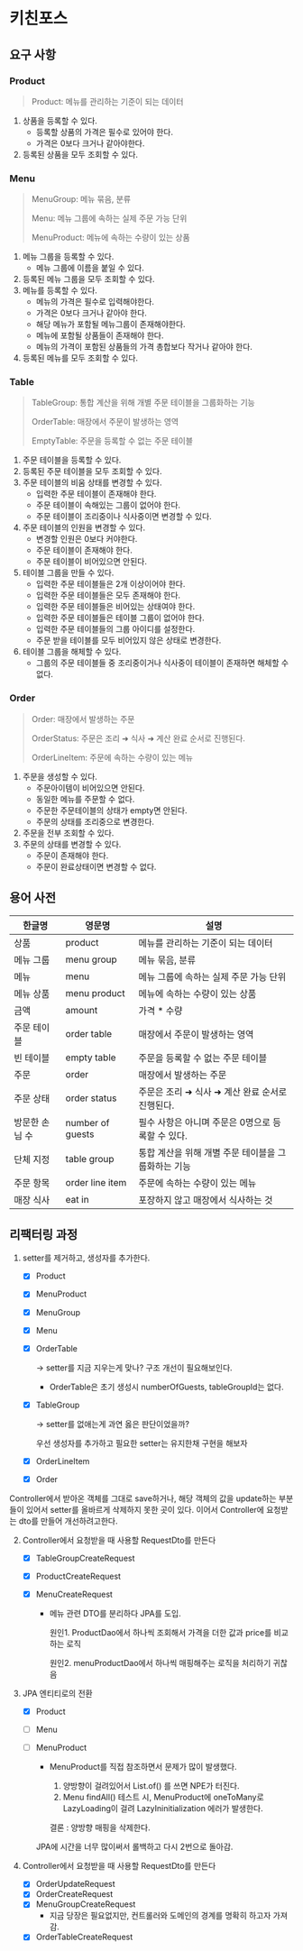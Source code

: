 # 키친포스

## 요구 사항

### Product

>  Product: 메뉴를 관리하는 기준이 되는 데이터

1. 상품을 등록할 수 있다.
   - 등록할 상품의 가격은 필수로 있어야 한다.
   - 가격은 0보다 크거나 같아야한다.
2. 등록된 상품을 모두 조회할 수 있다.



### Menu

> MenuGroup: 메뉴 묶음, 분류
>
> Menu:  메뉴 그룹에 속하는 실제 주문 가능 단위
>
> MenuProduct: 메뉴에 속하는 수량이 있는 상품

1. 메뉴 그룹을 등록할 수 있다.
   - 메뉴 그룹에 이름을 붙일 수 있다.
2. 등록된 메뉴 그룹을 모두 조회할 수 있다.
3. 메뉴를 등록할 수 있다.
   - 메뉴의 가격은 필수로 입력해야한다.
   - 가격은 0보다 크거나 같아야 한다.
   - 해당 메뉴가 포함될 메뉴그룹이 존재해야한다.
   - 메뉴에 포함될 상품들이 존재해야 한다.
   - 메뉴의 가격이 포함된 상품들의 가격 총합보다 작거나 같아야 한다.
4. 등록된 메뉴를 모두 조회할 수 있다.



### Table

> TableGroup: 통합 계산을 위해 개별 주문 테이블을 그룹화하는 기능
>
> OrderTable: 매장에서 주문이 발생하는 영역
>
> EmptyTable: 주문을 등록할 수 없는 주문 테이블

1. 주문 테이블을 등록할 수 있다.
2. 등록된 주문 테이블을 모두 조회할 수 있다.
3. 주문 테이블의 비움 상태를 변경할 수 있다.
   - 입력한 주문 테이블이 존재해야 한다.
   - 주문 테이블이 속해있는 그룹이 없어야 한다.
   - 주문 테이블이 조리중이나 식사중이면 변경할 수 있다.
4. 주문 테이블의 인원을 변경할 수 있다.
   - 변경할 인원은 0보다 커야한다.
   - 주문 테이블이 존재해야 한다.
   - 주문 테이블이 비어있으면 안된다.
5. 테이블 그룹을 만들 수 있다.
   - 입력한 주문 테이블들은 2개 이상이어야 한다.
   - 입력한 주문 테이블들은 모두 존재해야 한다.
   - 입력한 주문 테이블들은 비어있는 상태여야 한다.
   - 입력한 주문 테이블들은 테이블 그룹이 없어야 한다.
   - 입력한 주문 테이블들의 그룹 아이디를 설정한다.
   - 주문 받을 테이블를 모두 비어있지 않은 상태로 변경한다.
6. 테이블 그룹을 해체할 수 있다.
   - 그룹의 주문 테이블들 중 조리중이거나 식사중이 테이블이 존재하면 해체할 수 없다.



### Order

> Order:  매장에서 발생하는 주문
>
> OrderStatus:  주문은 조리 ➜ 식사 ➜ 계산 완료 순서로 진행된다.
>
> OrderLineItem:  주문에 속하는 수량이 있는 메뉴

1. 주문을 생성할 수 있다.
   - 주문아이템이 비어있으면 안된다.
   - 동일한 메뉴를 주문할 수 없다.
   - 주문한 주문테이블의 상태가 empty면 안된다.
   - 주문의 상태를 조리중으로 변경한다.
2. 주문을 전부 조회할 수 있다.
3. 주문의 상태를 변경할 수 있다.
   - 주문이 존재해야 한다.
   - 주문이 완료상태이면 변경할 수 없다.





## 용어 사전

| 한글명 | 영문명 | 설명 |
| --- | --- | --- |
| 상품 | product | 메뉴를 관리하는 기준이 되는 데이터 |
| 메뉴 그룹 | menu group | 메뉴 묶음, 분류 |
| 메뉴 | menu | 메뉴 그룹에 속하는 실제 주문 가능 단위 |
| 메뉴 상품 | menu product | 메뉴에 속하는 수량이 있는 상품 |
| 금액 | amount | 가격 * 수량 |
| 주문 테이블 | order table | 매장에서 주문이 발생하는 영역 |
| 빈 테이블 | empty table | 주문을 등록할 수 없는 주문 테이블 |
| 주문 | order | 매장에서 발생하는 주문 |
| 주문 상태 | order status | 주문은 조리 ➜ 식사 ➜ 계산 완료 순서로 진행된다. |
| 방문한 손님 수 | number of guests | 필수 사항은 아니며 주문은 0명으로 등록할 수 있다. |
| 단체 지정 | table group | 통합 계산을 위해 개별 주문 테이블을 그룹화하는 기능 |
| 주문 항목 | order line item | 주문에 속하는 수량이 있는 메뉴 |
| 매장 식사 | eat in | 포장하지 않고 매장에서 식사하는 것 |



## 리팩터링 과정

1. setter를 제거하고, 생성자를 추가한다.

   - [x] Product

   - [x] MenuProduct

   - [x] MenuGroup

   - [x] Menu

   - [x] OrderTable 

     -> setter를 지금 지우는게 맞나? 구조 개선이 필요해보인다.

     - OrderTable은 초기 생성시 numberOfGuests, tableGroupId는 없다.

   - [x] TableGroup

     -> setter를 없애는게 과연 옳은 판단이었을까?

     우선 생성자를 추가하고 필요한 setter는 유지한채 구현을 해보자

   - [x] OrderLineItem

   - [x] Order



Controller에서 받아온 객체를 그대로 save하거나, 해당 객체의 값을 update하는 부분들이 있어서 setter를 올바르게 삭제하지 못한 곳이 있다. 이어서 Controller에 요청받는 dto를 만들어 개선하려고한다.



2. Controller에서 요청받을 때 사용할 RequestDto를 만든다
   - [x] TableGroupCreateRequest
   
   - [x] ProductCreateRequest
   
   - [x] MenuCreateRequest
   
     - 메뉴 관련 DTO를 분리하다 JPA를 도입.
   
       원인1. ProductDao에서 하나씩 조회해서 가격을 더한 값과 price를 비교하는 로직
   
       원인2. menuProductDao에서 하나씩 매핑해주는 로직을 처리하기 귀찮음



3. JPA 엔티티로의 전환

   - [x] Product

   - [ ] Menu

   - [ ] MenuProduct

     - MenuProduct를 직접 참조하면서 문제가 많이 발생했다.

       1. 양방향이 걸려있어서 List.of() 를 쓰면 NPE가 터진다.
       2. Menu findAll() 테스트 시, MenuProduct에 oneToMany로 LazyLoading이 걸려 LazyIninitialization 에러가 발생한다.

       결론 : 양방향 매핑을 삭제한다. 

     JPA에 시간을 너무 많이써서 롤백하고 다시 2번으로 돌아감.



2. Controller에서 요청받을 때 사용할 RequestDto를 만든다
   - [x] OrderUpdateRequest
   - [x] OrderCreateRequest
   - [x] MenuGroupCreateRequest
     - 지금 당장은 필요없지만, 컨트롤러와 도메인의 경계를 명확히 하고자 가져감.
   - [x] OrderTableCreateRequest
